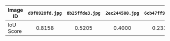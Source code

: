 | Image ID  	| `d9f0928fd.jpg` 	| `8b25ffde3.jpg` 	| `2ec244500.jpg` 	| `6cb47ff9b.jpg` 	| `b6ff22c8e.jpg` 	| `Mean Value`
|-----------	|:---------------:	|:-----------------:	|:-----------------:	|:-----------------:	|:-----------------:	|:-----------------:	|
| IoU Score 	|      0.8158     	|      0.5205     	|      0.4000     	|      0.2319     	|      0.7591     	|       0.5455    	| 	